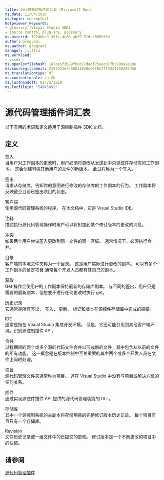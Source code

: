 ```yaml
---
title: 源代码管理插件词汇表 |Microsoft Docs
ms.date: 11/04/2016
ms.topic: conceptual
helpviewer_keywords:
- glossary [Visual Studio SDK]
- source control plug-ins, glossary
ms.assetid: f224bbc9-38fc-4c80-ab09-51dcc8969f8e
author: gregvanl
ms.author: gregvanl
manager: jillfra
ms.workload:
- vssdk
ms.openlocfilehash: 167be5f3b29fbab77dadf75aecd77bc799a1e89e
ms.sourcegitcommit: 2193323efc608118e0ce6f6b2ff532f158245d56
ms.translationtype: MT
ms.contentlocale: zh-CN
ms.lasthandoff: 01/25/2019
ms.locfileid: "54945692"
---
```

# <a name="source-control-plug-in-glossary"></a>源代码管理插件词汇表
以下有用的术语和定义适用于源控制插件 SDK 文档。  
  
## <a name="definitions"></a>定义  
 签入  
 当用户对工作副本的更改时，用户必须将更改从发送到中央源控件存储库的工作副本。 这会创建可供其他用户的文件的新版本。 此过程称为一个签入。  
  
 签出  
 请求从存储库，告知你的意图进行修改的存储库的工作副本的行为。 工作副本将反映截至目前已签出项目的状态。  
  
 客户端  
 使用源代码管理系统的程序。 在本文档中，它是 Visual Studio IDE。  
  
 注释  
 描述执行源代码管理操作时用户可以将附加到某个修订版本的更改的消息。  
  
 冲突  
 如果两个用户尝试签入更改到同一文件的同一区域。 通常情况下，必须执行合并。  
  
 目录  
 客户端的本地文件夹称为一个目录。 这是用户实际进行更改的副本。 可以有多个工作副本的给定项目;通常每个开发人员都有其自己的副本。  
  
 获取  
 Get 操作会使用户的工作副本保持最新的存储库副本。 与不同的签出，用户只是需要的最新副本，但想要不进行任何更改时执行 get。  
  
 历史记录  
 它通常是所有签出、 签入、 更新、 标记和版本在源控件存储库中完成的摘要。  
  
 IDE  
 通常是指在 Visual Studio 集成开发环境。 但是，它还可能引用到其他客户端环境，识别源控制插件 API。  
  
 合并  
 过程期间的两个或多个源的代码文件合并以形成新的文件，其中包含从以前的文件的所有功能。 这一概念是在版本控制中至关重要的其中两个或多个开发人员在文件上同时处理。  
  
 项目  
 源代码管理文件夹通常称为项目。 这在 Visual Studio 中没有与项目或解决方案的任何关系。  
  
 插件  
 通过实现源控件插件 API 提供的源代码管理功能的 DLL。  
  
 存储库  
 其中一个源控制系统的主副本将存储项目的完整修订版本历史记录。 每个项目有且只有一个存储库。  
  
 Revision  
 文件历史记录或一组文件中的已提交的更改。 修订版本是一个不断更改的项目中的快照。  
  
## <a name="see-also"></a>请参阅  
 [源代码管理插件](../extensibility/source-control-plug-ins.md)